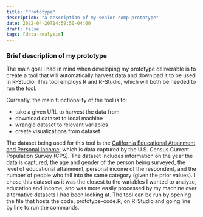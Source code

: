 ```yaml
---
title: "Prototype"
description: "a description of my senior comp prototype"
date: 2022-04-20T14:59:50-04:00
draft: false
tags: [data-analysis]
---
```


### Brief description of my prototype

The main goal I had in mind when developing my prototype deliverable is to create a tool that will automatically harvest data and download it to be used in R-Studio. This tool employs R and R-Studio, which will both be needed to run the tool.

Currently, the main functionality of the tool is to:

- take a given URL to harvest the data from
- download dataset to local machine
- wrangle dataset to relevant variables
- create visualizations from dataset

The dataset being used for this tool is the [California Educational Attainment and Personal Income](https://data.ca.gov/dataset/ca-educational-attainment-personal-income), which is data captured by the U.S. Census Current Population Survey (CPS). The dataset includes information on the year the data is captured, the age and gender of the person being surveyed, the level of educational attainment, personal income of the respondent, and the number of people who fall into the same category (given the prior values). I chose this dataset as it was the closest to the variables I wanted to analyze, education and income, and was more easily processed by my machine over alternative datasets I had been looking at. The tool can be run by opening the file that hosts the code, prototype-code.R, on R-Studio and going line by line to run the commands.
